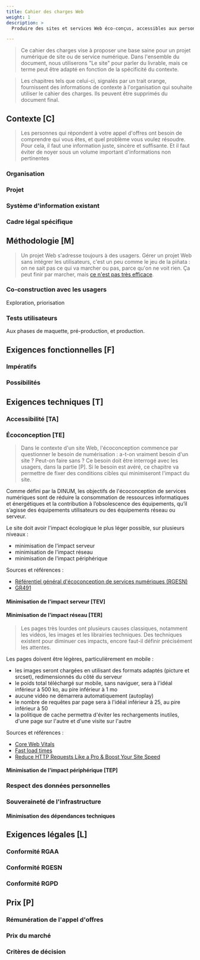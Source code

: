 ```yaml
---
title: Cahier des charges Web
weight: 1
description: >
  Produire des sites et services Web éco-conçus, accessibles aux personnes en situation de handicap, utiles, utilisables et utilisés.

---
```


> Ce cahier des charges vise à proposer une base saine pour un projet numérique de site ou de service numérique. Dans l'ensemble du document, nous utiliserons "Le site" pour parler du livrable, mais ce terme peut être adapté en fonction de la spécificité du contexte. 

> Les chapitres tels que celui-ci, signalés par un trait orange, fournissent des informations de contexte à l'organisation qui souhaite utiliser le cahier des charges. Ils peuvent être supprimés du document final.

## Contexte [C]

> Les personnes qui répondent à votre appel d'offres ont besoin de comprendre qui vous êtes, et quel problème vous voulez résoudre. Pour cela, il faut une information juste, sincère et suffisante. Et il faut éviter de noyer sous un volume important d'informations non pertinentes

### Organisation

### Projet

### Système d'information existant

### Cadre légal spécifique

## Méthodologie [M]

> Un projet Web s'adresse toujours à des usagers. Gérer un projet Web sans intégrer les utilisateurs, c'est un peu comme le jeu de la piñata : on ne sait pas ce qui va marcher ou pas, parce qu'on ne voit rien. Ça peut finir par marcher, mais [ce n'est pas très efficace](https://siecledigital.fr/2022/08/26/sncf-connect-un-fiasco-a-50-millions-deuros/).
### Co-construction avec les usagers

Exploration, priorisation

### Tests utilisateurs

Aux phases de maquette, pré-production, et production.
## Exigences fonctionnelles [F]

### Impératifs

### Possibilités
## Exigences techniques [T]
### Accessibilité [TA]

### Écoconception [TE]

> Dans le contexte d'un site Web, l'écoconception commence par questionner le besoin de numérisation : a-t-on vraiment besoin d'un site ? Peut-on faire sans ? Ce besoin doit être interrogé avec les usagers, dans la partie [P]. Si le besoin est avéré, ce chapitre va permettre de fixer des conditions cibles qui minimiseront l'impact du site.

Comme défini par la DINUM, les objectifs de l'écoconception de services numériques sont de réduire la consommation de ressources informatiques et énergétiques et la contribution à l’obsolescence des équipements, qu’il s’agisse des équipements utilisateurs ou des équipements réseau ou serveur. 

Le site doit avoir l'impact écologique le plus léger possible, sur plusieurs niveaux :
- minimisation de l'impact serveur
- minimisation de l'impact réseau
- minimisation de l'impact périphérique

Sources et références :
- [Référentiel général d'écoconception de services numériques (RGESN)](https://ecoresponsable.numerique.gouv.fr/publications/referentiel-general-ecoconception/)
- [GR491](https://gr491.isit-europe.org/)

#### Minimisation de l'impact serveur [TEV]

#### Minimisation de l'impact réseau [TER]
> Les pages très lourdes ont plusieurs causes classiques, notamment les vidéos, les images et les librairies techniques. Des techniques existent pour diminuer ces impacts, encore faut-il définir précisément les attentes.

Les pages doivent être légères, particulièrement en mobile :
- les images seront chargées en utilisant des formats adaptés (picture et srcset), redimensionnés du côté du serveur
- le poids total téléchargé sur mobile, sans naviguer, sera à l'idéal inférieur à 500 ko, au pire inférieur à 1 mo
- aucune vidéo ne démarrera automatiquement (autoplay) 
- le nombre de requêtes par page sera à l'idéal inférieur à 25, au pire inférieur à 50
- la politique de cache permettra d'éviter les rechargements inutiles, d'une page sur l'autre et d'une visite sur l'autre

Sources et références :
- [Core Web Vitals](https://web.dev/learn-core-web-vitals/)
- [Fast load times](https://web.dev/fast/)
- [Reduce HTTP Requests Like a Pro & Boost Your Site Speed](https://www.titangrowth.com/blog/reduce-http-requests-like-a-pro-120/)
#### Minimisation de l'impact périphérique [TEP]


### Respect des données personnelles

### Souveraineté de l'infrastructure

#### Minimisation des dépendances techniques

## Exigences légales [L]

### Conformité RGAA

### Conformité RGESN

### Conformité RGPD

## Prix [P]

### Rémunération de l'appel d'offres

### Prix du marché

### Critères de décision